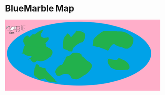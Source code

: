 # BlueMarble Map

<img src="readme/CompleteGeodata.png" title="Entire eart from Goggle Sattelit pikecture" alt="faqqa you" width="500"/>